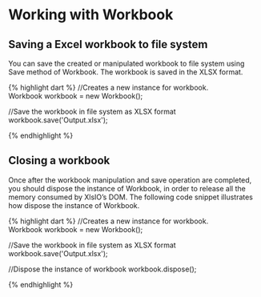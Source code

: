 # Working with Workbook

## Saving a Excel workbook to file system

You can save the created or manipulated workbook to file system using Save method of Workbook. The workbook is saved in the XLSX format.

{% highlight dart %}
//Creates a new instance for workbook.
Workbook workbook = new Workbook();

//Save the workbook in file system as XLSX format
workbook.save('Output.xlsx');

{% endhighlight %}

## Closing a workbook

Once after the workbook manipulation and save operation are completed, you should dispose the instance of Workbook, in order to release all the memory consumed by XlsIO’s DOM. The following code snippet illustrates how dispose the instance of Workbook.

{% highlight dart %}
//Creates a new instance for workbook.
Workbook workbook = new Workbook();

//Save the workbook in file system as XLSX format
workbook.save('Output.xlsx');

//Dispose the instance of workbook
workbook.dispose();

{% endhighlight %}
